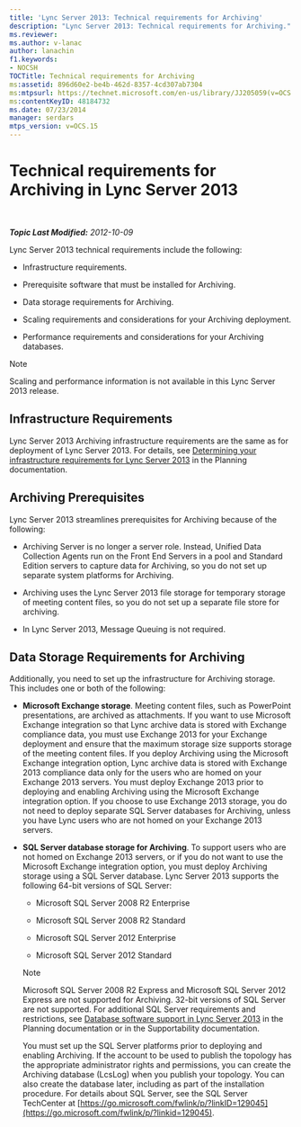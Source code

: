 ```yaml
---
title: 'Lync Server 2013: Technical requirements for Archiving'
description: "Lync Server 2013: Technical requirements for Archiving."
ms.reviewer: 
ms.author: v-lanac
author: lanachin
f1.keywords:
- NOCSH
TOCTitle: Technical requirements for Archiving
ms:assetid: 896d60e2-be4b-462d-8357-4cd307ab7304
ms:mtpsurl: https://technet.microsoft.com/en-us/library/JJ205059(v=OCS.15)
ms:contentKeyID: 48184732
ms.date: 07/23/2014
manager: serdars
mtps_version: v=OCS.15
---
```


# Technical requirements for Archiving in Lync Server 2013

<div data-xmlns="http://www.w3.org/1999/xhtml">

<div class="topic" data-xmlns="http://www.w3.org/1999/xhtml" data-msxsl="urn:schemas-microsoft-com:xslt" data-cs="https://msdn.microsoft.com/">

<div data-asp="https://msdn2.microsoft.com/asp">



</div>

<div id="mainSection">

<div id="mainBody">

<span> </span>

_**Topic Last Modified:** 2012-10-09_

Lync Server 2013 technical requirements include the following:

  - Infrastructure requirements.

  - Prerequisite software that must be installed for Archiving.

  - Data storage requirements for Archiving.

  - Scaling requirements and considerations for your Archiving deployment.

  - Performance requirements and considerations for your Archiving databases.

<div>


> [!NOTE]  
> Scaling and performance information is not available in this Lync Server 2013 release.



</div>

<div>

## Infrastructure Requirements

Lync Server 2013 Archiving infrastructure requirements are the same as for deployment of Lync Server 2013. For details, see [Determining your infrastructure requirements for Lync Server 2013](lync-server-2013-determining-your-infrastructure-requirements.md) in the Planning documentation.

</div>

<div>

## Archiving Prerequisites

Lync Server 2013 streamlines prerequisites for Archiving because of the following:

  - Archiving Server is no longer a server role. Instead, Unified Data Collection Agents run on the Front End Servers in a pool and Standard Edition servers to capture data for Archiving, so you do not set up separate system platforms for Archiving.

  - Archiving uses the Lync Server 2013 file storage for temporary storage of meeting content files, so you do not set up a separate file store for archiving.

  - In Lync Server 2013, Message Queuing is not required.

</div>

<div>

## Data Storage Requirements for Archiving

Additionally, you need to set up the infrastructure for Archiving storage. This includes one or both of the following:

  - **Microsoft Exchange storage**. Meeting content files, such as PowerPoint presentations, are archived as attachments. If you want to use Microsoft Exchange integration so that Lync archive data is stored with Exchange compliance data, you must use Exchange 2013 for your Exchange deployment and ensure that the maximum storage size supports storage of the meeting content files. If you deploy Archiving using the Microsoft Exchange integration option, Lync archive data is stored with Exchange 2013 compliance data only for the users who are homed on your Exchange 2013 servers. You must deploy Exchange 2013 prior to deploying and enabling Archiving using the Microsoft Exchange integration option. If you choose to use Exchange 2013 storage, you do not need to deploy separate SQL Server databases for Archiving, unless you have Lync users who are not homed on your Exchange 2013 servers.

  - **SQL Server database storage for Archiving**. To support users who are not homed on Exchange 2013 servers, or if you do not want to use the Microsoft Exchange integration option, you must deploy Archiving storage using a SQL Server database. Lync Server 2013 supports the following 64-bit versions of SQL Server:
    
      - Microsoft SQL Server 2008 R2 Enterprise
    
      - Microsoft SQL Server 2008 R2 Standard
    
      - Microsoft SQL Server 2012 Enterprise
    
      - Microsoft SQL Server 2012 Standard
    
    <div>
    

    > [!NOTE]  
    > Microsoft SQL Server 2008 R2 Express and Microsoft SQL Server 2012 Express are not supported for Archiving. 32-bit versions of SQL Server are not supported. For additional SQL Server requirements and restrictions, see <A href="lync-server-2013-database-software-support.md">Database software support in Lync Server 2013</A> in the Planning documentation or in the Supportability documentation.

    
    </div>
    
    You must set up the SQL Server platforms prior to deploying and enabling Archiving. If the account to be used to publish the topology has the appropriate administrator rights and permissions, you can create the Archiving database (LcsLog) when you publish your topology. You can also create the database later, including as part of the installation procedure. For details about SQL Server, see the SQL Server TechCenter at [https://go.microsoft.com/fwlink/p/?linkID=129045](https://go.microsoft.com/fwlink/p/?linkid=129045).

</div>

</div>

<span> </span>

</div>

</div>

</div>

